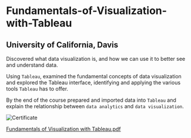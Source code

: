 # Fundamentals-of-Visualization-with-Tableau

## University of California, Davis

Discovered what data visualization is, and how we can use it to better see and understand data. 

Using ```Tableau```, examined the fundamental concepts of data visualization and explored the Tableau interface, identifying and applying the various tools ```Tableau``` has to offer. 

By the end of the course prepared and imported data into ```Tableau``` and explain the relationship between `data analytics` and `data visualization`.

![Certificate](https://coursera.org/share/e48f22fb77e0261d37869cd0b9245084)

[Fundamentals of Visualization with Tableau.pdf](https://github.com/addy100/Fundamentals-of-Visualization-with-Tableau/files/9998265/Fundamentals.of.Visualization.with.Tableau.pdf)
